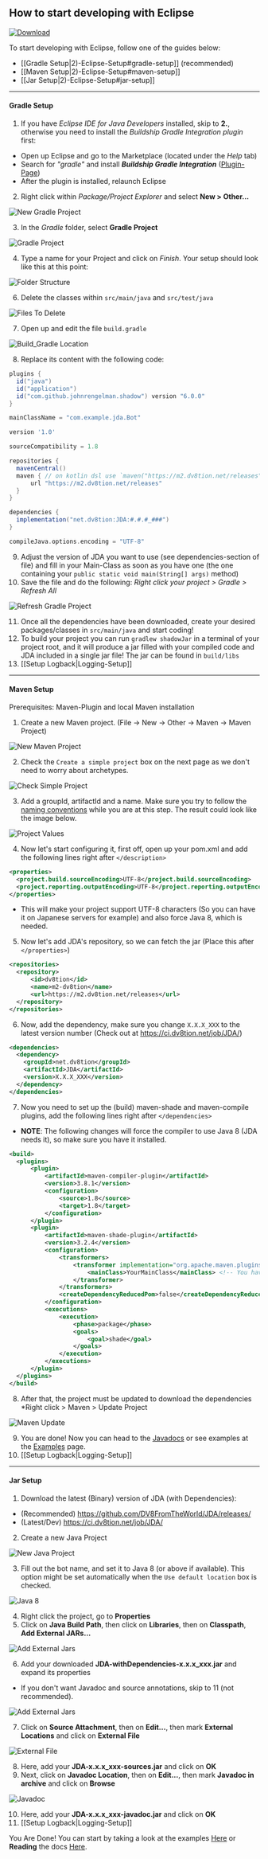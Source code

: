 ## How to start developing with Eclipse

[ ![Download](https://shields.io/maven-metadata/v?metadataUrl=https%3A%2F%2Fm2.dv8tion.net%2Freleases%2Fnet%2Fdv8tion%2FJDA%2Fmaven-metadata.xml&color=informational&label=Download) ](https://ci.dv8tion.net/job/JDA/lastSuccessfulBuild/)

To start developing with Eclipse, follow one of the guides below:

- [[Gradle Setup|2)-Eclipse-Setup#gradle-setup]] (recommended)
- [[Maven Setup|2)-Eclipse-Setup#maven-setup]]
- [[Jar Setup|2)-Eclipse-Setup#jar-setup]]

***
#### Gradle Setup

1. If you have *Eclipse IDE for Java Developers* installed, skip to **2.**, otherwise you need to install the *Buildship Gradle Integration plugin* first:
  - Open up Eclipse and go to the Marketplace (located under the *Help* tab)
  - Search for *"gradle"* and install ***Buildship Gradle Integration*** ([Plugin-Page](http://marketplace.eclipse.org/content/buildship-gradle-integration))
  - After the plugin is installed, relaunch Eclipse
2. Right click within *Package/Project Explorer* and select **New > Other...**

  ![New Gradle Project](https://raw.githubusercontent.com/DV8FromTheWorld/JDA/assets/assets/wiki/setup/eclipse/01-newProject.png)

3. In the *Gradle* folder, select **Gradle Project**

  ![Gradle Project](https://raw.githubusercontent.com/DV8FromTheWorld/JDA/assets/assets/wiki/setup/eclipse/02-gradleProject.png)

4. Type a name for your Project and click on *Finish*. Your setup should look like this at this point:

  ![Folder Structure](https://raw.githubusercontent.com/DV8FromTheWorld/JDA/assets/assets/wiki/setup/eclipse/03-projectOverview.png)

6. Delete the classes within `src/main/java` and `src/test/java`

  ![Files To Delete](https://raw.githubusercontent.com/DV8FromTheWorld/JDA/assets/assets/wiki/setup/eclipse/04-deleteFiles.png)

7. Open up and edit the file `build.gradle`

  ![Build_Gradle Location](https://raw.githubusercontent.com/DV8FromTheWorld/JDA/assets/assets/wiki/setup/eclipse/05-gradleBuildFile.png)

8. Replace its content with the following code:

  ```gradle
  plugins {
    id("java")
    id("application")
    id("com.github.johnrengelman.shadow") version "6.0.0"
  }

  mainClassName = "com.example.jda.Bot"

  version '1.0'

  sourceCompatibility = 1.8

  repositories {
    mavenCentral()
    maven { // on kotlin dsl use `maven("https://m2.dv8tion.net/releases")` instead
        url "https://m2.dv8tion.net/releases"
    }
  }

  dependencies {
    implementation("net.dv8tion:JDA:#.#.#_###")
  }

  compileJava.options.encoding = "UTF-8"
  ```

9. Adjust the version of JDA you want to use (see dependencies-section of file) and fill in your Main-Class as soon as you have one (the one containing your `public static void main(String[] args)` method)
10. Save the file and do the following: *Right click your project > Gradle > Refresh All*

  ![Refresh Gradle Project](https://raw.githubusercontent.com/DV8FromTheWorld/JDA/assets/assets/wiki/setup/eclipse/06-gradleRefresh.png)

11. Once all the dependencies have been downloaded, create your desired packages/classes in `src/main/java` and start coding!
12. To build your project you can run `gradlew shadowJar` in a terminal of your project root, and it will produce a jar filled with your compiled code and JDA included in a single jar file! The jar can be found in `build/libs`
13. [[Setup Logback|Logging-Setup]]

***
#### Maven Setup

Prerequisites: Maven-Plugin and local Maven installation

1. Create a new Maven project. (File -> New -> Other -> Maven -> Maven Project)

  ![New Maven Project](https://raw.githubusercontent.com/DV8FromTheWorld/JDA/assets/assets/wiki/setup/eclipse/10-newProject.png)

2. Check the `Create a simple project` box on the next page as we don't need to worry about archetypes.

  ![Check Simple Project](https://raw.githubusercontent.com/DV8FromTheWorld/JDA/assets/assets/wiki/setup/eclipse/11-checkSimpleProject.png)

3. Add a groupId, artifactId and a name. Make sure you try to follow the [naming conventions](https://maven.apache.org/guides/mini/guide-naming-conventions.html) while you are at this step. The result could look like the image below.

  ![Project Values](https://raw.githubusercontent.com/DV8FromTheWorld/JDA/assets/assets/wiki/setup/eclipse/12-mvnValues.png)

4. Now let's start configuring it, first off, open up your pom.xml and add the following lines right after `</description>`
  ```xml
  <properties>
    <project.build.sourceEncoding>UTF-8</project.build.sourceEncoding>
    <project.reporting.outputEncoding>UTF-8</project.reporting.outputEncoding>
  </properties>
  ```
  - This will make your project support UTF-8 characters (So you can have it on Japanese servers for example) and also force Java 8, which is needed.

5. Now let's add JDA's repository, so we can fetch the jar (Place this after `</properties>`)
  ```xml
  <repositories>
    <repository>
        <id>dv8tion</id>
        <name>m2-dv8tion</name>
        <url>https://m2.dv8tion.net/releases</url>
    </repository>
  </repositories>
  ```

6. Now, add the dependency, make sure you change `X.X.X_XXX` to the latest version number (Check out at https://ci.dv8tion.net/job/JDA/)
  ```xml
  <dependencies>
    <dependency>
      <groupId>net.dv8tion</groupId>
      <artifactId>JDA</artifactId>
      <version>X.X.X_XXX</version>
    </dependency>
  </dependencies>
  ```

7. Now you need to set up the (build) maven-shade and maven-compile plugins, add the following lines right after `</dependencies>`
  - **NOTE**: The following changes will force the compiler to use Java 8 (JDA needs it), so make sure you have it installed.
  ```xml
  <build>
    <plugins>
        <plugin>
            <artifactId>maven-compiler-plugin</artifactId>
            <version>3.8.1</version>
            <configuration>
                <source>1.8</source>
                <target>1.8</target>
            </configuration>
        </plugin>
        <plugin>
            <artifactId>maven-shade-plugin</artifactId>
            <version>3.2.4</version>
            <configuration>
                <transformers>
                    <transformer implementation="org.apache.maven.plugins.shade.resource.ManifestResourceTransformer">
                        <mainClass>YourMainClass</mainClass> <!-- You have to replace this with a path to your main class like me.myname.mybotproject.Main -->
                    </transformer>
                </transformers>
                <createDependencyReducedPom>false</createDependencyReducedPom>
            </configuration>
            <executions>
                <execution>
                    <phase>package</phase>
                    <goals>
                        <goal>shade</goal>
                    </goals>
                </execution>
            </executions>
        </plugin>
    </plugins>
</build>
  ```
8. After that, the project must be updated to download the dependencies *Right click > Maven > Update Project

  ![Maven Update](https://raw.githubusercontent.com/DV8FromTheWorld/JDA/assets/assets/wiki/setup/eclipse/13-mvnUpdate.png)  

9. You are done! Now you can head to the [Javadocs](https://ci.dv8tion.net/job/JDA/javadoc/) or see examples at the [Examples](https://github.com/DV8FromTheWorld/JDA/tree/master/src/examples/java) page.
10. [[Setup Logback|Logging-Setup]]

***
#### Jar Setup

1. Download the latest (Binary) version of JDA (with Dependencies):
  - (Recommended) <https://github.com/DV8FromTheWorld/JDA/releases/>
  - (Latest/Dev) <https://ci.dv8tion.net/job/JDA/>
2. Create a new Java Project

  ![New Java Project](https://raw.githubusercontent.com/DV8FromTheWorld/JDA/assets/assets/wiki/setup/eclipse/20-newJavaProject.png)

3. Fill out the bot name, and set it to Java 8 (or above if available). This option might be set automatically when the `Use default location` box is checked.

  ![Java 8](https://raw.githubusercontent.com/DV8FromTheWorld/JDA/assets/assets/wiki/setup/eclipse/21-java8.png)

4. Right click the project, go to **Properties**
5. Click on **Java Build Path**, then click on **Libraries**, then on **Classpath**, **Add External JARs...**

  ![Add External Jars](https://raw.githubusercontent.com/DV8FromTheWorld/JDA/assets/assets/wiki/setup/eclipse/22-addExternalJars.png)

6. Add your downloaded **JDA-withDependencies-x.x.x_xxx.jar** and expand its properties
  - If you don't want Javadoc and source annotations, skip to 11 (not recommended).

  ![Add External Jars](https://raw.githubusercontent.com/DV8FromTheWorld/JDA/assets/assets/wiki/setup/eclipse/23-sourceAttachment.png)

7. Click on **Source Attachment**, then on **Edit...**, then mark **External Locations** and click on **External File**

  ![External File](https://raw.githubusercontent.com/DV8FromTheWorld/JDA/assets/assets/wiki/setup/eclipse/24-externalFile.png)

8. Here, add your **JDA-x.x.x_xxx-sources.jar** and click on **OK**
9. Next, click on **Javadoc Location**, then on **Edit...**, then mark **Javadoc in archive** and click on **Browse**

  ![Javadoc](https://raw.githubusercontent.com/DV8FromTheWorld/JDA/assets/assets/wiki/setup/eclipse/25-javaDocs.png)

10. Here, add your **JDA-x.x.x_xxx-javadoc.jar** and click on **OK**
11. [[Setup Logback|Logging-Setup]]

You Are Done! You can start by taking a look at the examples [Here](https://github.com/DV8FromTheWorld/JDA/tree/master/src/examples/java) or **Reading** the docs [Here](https://ci.dv8tion.net/job/JDA/javadoc/).